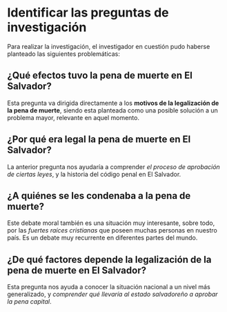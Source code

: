 # Identificar las preguntas de investigación

Para realizar la investigación, el investigador en cuestión pudo haberse planteado las siguientes problemáticas:

## ¿Qué efectos tuvo la pena de muerte en El Salvador?

Esta pregunta va dirigida directamente a los **motivos de la legalización de la pena de muerte**, siendo esta planteada como una posible solución a un problema mayor, relevante en aquel momento.

## ¿Por qué era legal la pena de muerte en El Salvador?

La anterior pregunta nos ayudaría a comprender *el proceso de aprobación de ciertas leyes*, y la historia del código penal en El Salvador.

## ¿A quiénes se les condenaba a la pena de muerte?

Este debate moral también es una situación muy interesante, sobre todo, por las *fuertes raíces cristianas* que poseen muchas personas en nuestro país. Es un debate muy recurrente en diferentes partes del mundo.

## ¿De qué factores depende la legalización de la pena de muerte en El Salvador?

Esta pregunta nos ayuda a conocer la situación nacional a un nivel más generalizado, y *comprender qué llevaría al estado salvadoreño a aprobar la pena capital*.

